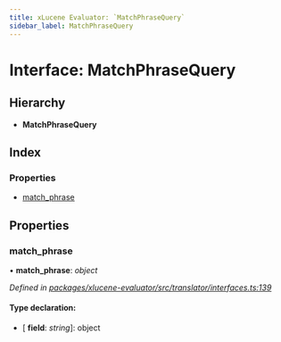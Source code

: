 ```yaml
---
title: xLucene Evaluator: `MatchPhraseQuery`
sidebar_label: MatchPhraseQuery
---
```


# Interface: MatchPhraseQuery

## Hierarchy

* **MatchPhraseQuery**

## Index

### Properties

* [match_phrase](matchphrasequery.md#match_phrase)

## Properties

###  match_phrase

• **match_phrase**: *object*

*Defined in [packages/xlucene-evaluator/src/translator/interfaces.ts:139](https://github.com/terascope/teraslice/blob/78714a985/packages/xlucene-evaluator/src/translator/interfaces.ts#L139)*

#### Type declaration:

* \[ **field**: *string*\]: object
